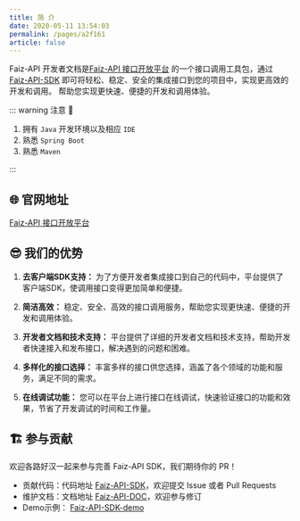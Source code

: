 ```yaml
---
title: 简 介
date: 2020-05-11 13:54:03
permalink: /pages/a2f161
article: false
---
```


Faiz-API 开发者文档是[Faiz-API 接口开放平台](http://api.tempeisite.xyz/)
的一个接口调用工具包，通过[Faiz-API-SDK](https://github.com/Tenpeisite/faiz-api-sdk)
即可将轻松、稳定、安全的集成接口到您的项目中，实现更高效的开发和调用。
帮助您实现更快速、便捷的开发和调用体验。

::: warning 注意 🔔️

1. 拥有 `Java` 开发环境以及相应 `IDE`
2. 熟悉 `Spring Boot`
3. 熟悉 `Maven`

:::

## 🌐 官网地址

[Faiz-API 接口开放平台](http://api.tempeisite.xyz/)

## 😎 我们的优势

1. **去客户端SDK支持：** 为了方便开发者集成接口到自己的代码中，平台提供了客户端SDK，使调用接口变得更加简单和便捷。

2. **简洁高效：** 稳定、安全、高效的接口调用服务，帮助您实现更快速、便捷的开发和调用体验。

3. **开发者文档和技术支持：** 平台提供了详细的开发者文档和技术支持，帮助开发者快速接入和发布接口，解决遇到的问题和困难。

4. **多样化的接口选择：** 丰富多样的接口供您选择，涵盖了各个领域的功能和服务，满足不同的需求。

5. **在线调试功能：** 您可以在平台上进行接口在线调试，快速验证接口的功能和效果，节省了开发调试的时间和工作量。

## 🏗️ 参与贡献

欢迎各路好汉一起来参与完善 Faiz-API SDK，我们期待你的 PR！

- 贡献代码：代码地址 [Faiz-API-SDK](https://github.com/Tenpeisite/faiz-api-backend)，欢迎提交 Issue 或者 Pull Requests
- 维护文档：文档地址 [Faiz-API-DOC](https://github.com/Tenpeisite/faiz-api-doc-master)，欢迎参与修订
- Demo示例： [Faiz-API-SDK-demo](https://github.com/Tenpeisite/faiz-api-demo)
